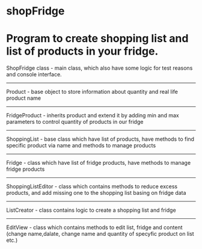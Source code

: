 # shopFridge
Program to create shopping list and list of products in your fridge.
===============================================

ShopFridge class - main class, which also have some logic for test reasons and console interface. 

---
Product - base object to store information about quantity and real life product name

---
FridgeProduct - inherits product and extend it by adding min and max parameters to control quantity of products in our fridge

---
ShoppingList - base class which have list of products, have methods to find specific product via name and methods to manage products

---
Fridge - class which have list of fridge products, have methods to manage fridge products

---
ShoppingListEditor - class which contains methods to reduce excess products, and add missing one to the shopping list basing on fridge data

---
ListCreator - class contains logic to create a shopping list and fridge

---
EditView - class which contains methods to edit list, fridge and content (change name,dalate, change name and quantity of specyfic product on list etc.)
